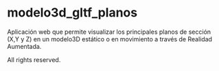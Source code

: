 # modelo3d_gltf_planos

Aplicación web que permite visualizar los principales planos de sección (X,Y y Z) en un modelo3D estático o en movimiento a través de Realidad Aumentada.

All rights reserved.
